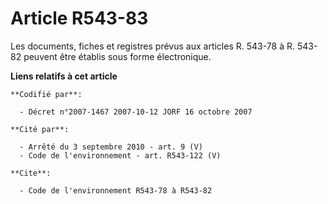 # Article R543-83

Les documents, fiches et registres prévus aux articles R. 543-78 à R. 543-82 peuvent être établis sous forme électronique.

**Liens relatifs à cet article**

	**Codifié par**:

	  - Décret n°2007-1467 2007-10-12 JORF 16 octobre 2007

	**Cité par**:

	  - Arrêté du 3 septembre 2010 - art. 9 (V)
	  - Code de l'environnement - art. R543-122 (V)

	**Cite**:

	  - Code de l'environnement R543-78 à R543-82
